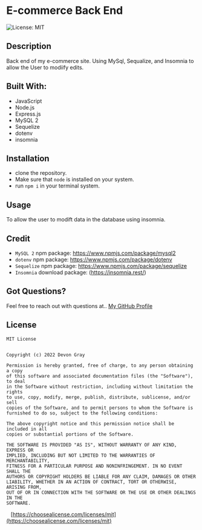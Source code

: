 # E-commerce Back End

![License: MIT](https://img.shields.io/badge/License-MIT-lightsblue)

## **Description**
Back end of my e-commerce site. Using MySql, Sequalize, and Insomnia to allow the User to modiify edits.

## **Built With:**
  * JavaScript
  * Node.js
  * Express.js
  * MySQL 2
  * Sequelize
  * dotenv
  * insomnia


## **Installation** 
* clone the repository.
* Make sure that `node` is installed on your system. 
* run `npm i` in your terminal system.



## **Usage** 

To allow the user to modift data in the database using insomnia. 

## **Credit**
  * `MySQL 2` npm package: https://www.npmjs.com/package/mysql2
  * `dotenv` npm package: https://www.npmjs.com/package/dotenv
  * `Sequelize` npm package: https://www.npmjs.com/package/sequelize
  * `Insomnia` download package: (https://insomnia.rest/)



## **Got Questions?**
Feel free to reach out with questions at.. 
[My GitHub Profile](https://github.com/graydevon)

## **License**
```
MIT License


Copyright (c) 2022 Devon Gray

Permission is hereby granted, free of charge, to any person obtaining a copy
of this software and associated documentation files (the "Software"), to deal
in the Software without restriction, including without limitation the rights
to use, copy, modify, merge, publish, distribute, sublicense, and/or sell
copies of the Software, and to permit persons to whom the Software is
furnished to do so, subject to the following conditions:

The above copyright notice and this permission notice shall be included in all
copies or substantial portions of the Software.

THE SOFTWARE IS PROVIDED "AS IS", WITHOUT WARRANTY OF ANY KIND, EXPRESS OR
IMPLIED, INCLUDING BUT NOT LIMITED TO THE WARRANTIES OF MERCHANTABILITY,
FITNESS FOR A PARTICULAR PURPOSE AND NONINFRINGEMENT. IN NO EVENT SHALL THE
AUTHORS OR COPYRIGHT HOLDERS BE LIABLE FOR ANY CLAIM, DAMAGES OR OTHER
LIABILITY, WHETHER IN AN ACTION OF CONTRACT, TORT OR OTHERWISE, ARISING FROM,
OUT OF OR IN CONNECTION WITH THE SOFTWARE OR THE USE OR OTHER DEALINGS IN THE
SOFTWARE.
```

&nbsp;&nbsp; [https://choosealicense.com/licenses/mit](https://choosealicense.com/licenses/mit)